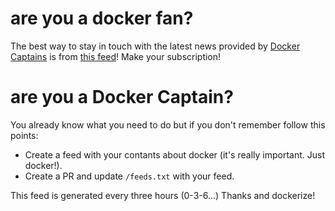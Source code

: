 # are you a docker fan?
The best way to stay in touch with the latest news provided by [Docker
Captains](https://www.docker.com/community/docker-captains) is from [this feed](http://argh.gianarb.it/index.xml)! Make your
subscription!

# are you a Docker Captain?
You already know what you need to do but if you don't remember follow this points:

* Create a feed with your contants about docker (it's really important. Just docker!).
* Create a PR and update `/feeds.txt` with your feed.

This feed is generated every three hours (0-3-6...)
Thanks and dockerize!
